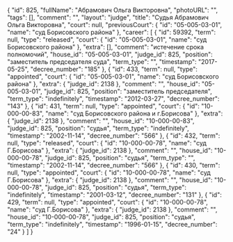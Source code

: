 {
    "id": 825,
    "fullName": "Абрамович Ольга Викторовна",
    "photoURL": "",
    "tags": [],
    "comment": "",
    "layout": "judge",
    "title": "Судья Абрамович Ольга Викторовна",
    "court": null,
    "previousCourt": {
        "id": "05-005-03-01",
        "name": "суд Борисовского района"
    },
    "career": [
        {
            "id": 59392,
            "term": null,
            "type": "released",
            "court": {
                "id": "05-005-03-01",
                "name": "суд Борисовского района"
            },
            "extra": [],
            "comment": "истечение срока полномочий",
            "house_id": "05-005-03-01",
            "judge_id": 825,
            "position": "заместитель председателя суда",
            "term_type": "",
            "timestamp": "2017-05-25",
            "decree_number": "185"
        },
        {
            "id": 433,
            "term": null,
            "type": "appointed",
            "court": {
                "id": "05-005-03-01",
                "name": "суд Борисовского района"
            },
            "extra": {
                "judge_id": 2138
            },
            "comment": "",
            "house_id": "05-005-03-01",
            "judge_id": 825,
            "position": "заместитель председателя",
            "term_type": "indefinitely",
            "timestamp": "2012-03-27",
            "decree_number": "143"
        },
        {
            "id": 431,
            "term": null,
            "type": "appointed",
            "court": {
                "id": "10-000-00-83",
                "name": "суд Борисовского района и г.Борисова"
            },
            "extra": {
                "judge_id": 2138
            },
            "comment": "",
            "house_id": "10-000-00-83",
            "judge_id": 825,
            "position": "судья",
            "term_type": "indefinitely",
            "timestamp": "2002-11-14",
            "decree_number": "566"
        },
        {
            "id": 432,
            "term": null,
            "type": "released",
            "court": {
                "id": "10-000-00-78",
                "name": "суд Г.Борисова"
            },
            "extra": {
                "judge_id": 2138
            },
            "comment": "",
            "house_id": "10-000-00-78",
            "judge_id": 825,
            "position": "судья",
            "term_type": "",
            "timestamp": "2002-11-14",
            "decree_number": "566"
        },
        {
            "id": 430,
            "term": null,
            "type": "appointed",
            "court": {
                "id": "10-000-00-78",
                "name": "суд Г.Борисова"
            },
            "extra": {
                "judge_id": 2138
            },
            "comment": "",
            "house_id": "10-000-00-78",
            "judge_id": 825,
            "position": "судья",
            "term_type": "indefinitely",
            "timestamp": "2001-03-12",
            "decree_number": "131"
        },
        {
            "id": 429,
            "term": null,
            "type": "appointed",
            "court": {
                "id": "10-000-00-78",
                "name": "суд Г.Борисова"
            },
            "extra": {
                "judge_id": 2138
            },
            "comment": "",
            "house_id": "10-000-00-78",
            "judge_id": 825,
            "position": "судья",
            "term_type": "indefinitely",
            "timestamp": "1996-01-15",
            "decree_number": "24"
        }
    ]
}